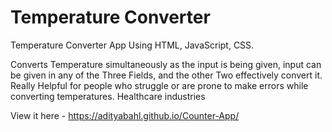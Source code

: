 # Temperature Converter

Temperature Converter App Using HTML, JavaScript, CSS.

Converts Temperature simultaneously as the input is being given, input can be given in any of the Three Fields, and the other Two effectively convert it.
Really Helpful for people who struggle or are prone to make errors while converting temperatures.
Healthcare industries

View it here - https://adityabahl.github.io/Counter-App/
